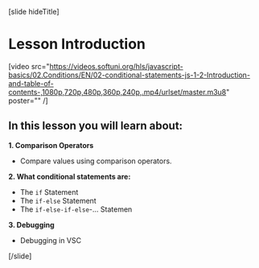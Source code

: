 [slide hideTitle]
# Lesson Introduction

[video src="https://videos.softuni.org/hls/javascript-basics/02.Conditions/EN/02-conditional-statements-js-1-2-Introduction-and-table-of-contents-,1080p,720p,480p,360p,240p,.mp4/urlset/master.m3u8" poster="" /]

## In this lesson you will learn about:

**1. Comparison Operators**
- Compare values using comparison operators.

**2. What conditional statements are:**
- The `if` Statement
- The `if-else` Statement
- The `if-else-if-else`-… Statemen

**3. Debugging**
- Debugging in VSC

[/slide]
